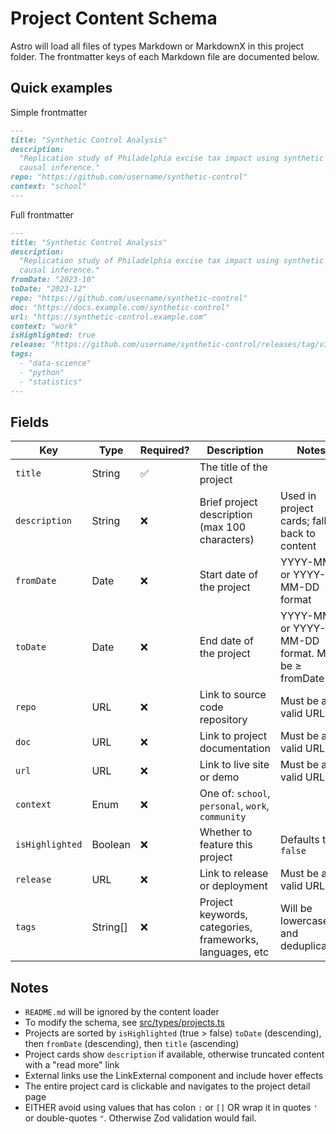 # Project Content Schema

Astro will load all files of types Markdown or MarkdownX in this project folder. The frontmatter
keys of each Markdown file are documented below.

## Quick examples

Simple frontmatter

```markdown
---
title: "Synthetic Control Analysis"
description:
  "Replication study of Philadelphia excise tax impact using synthetic control methods in R with
  causal inference."
repo: "https://github.com/username/synthetic-control"
context: "school"
---
```

Full frontmatter

```markdown
---
title: "Synthetic Control Analysis"
description:
  "Replication study of Philadelphia excise tax impact using synthetic control methods in R with
  causal inference."
fromDate: "2023-10"
toDate: "2023-12"
repo: "https://github.com/username/synthetic-control"
doc: "https://docs.example.com/synthetic-control"
url: "https://synthetic-control.example.com"
context: "work"
isHighlighted: true
release: "https://github.com/username/synthetic-control/releases/tag/v1.0.0"
tags:
  - "data-science"
  - "python"
  - "statistics"
---
```

## Fields

| Key             | Type     | Required? | Description                                              | Notes                                            |
| --------------- | -------- | --------- | -------------------------------------------------------- | ------------------------------------------------ |
| `title`         | String   | ✅        | The title of the project                                 |                                                  |
| `description`   | String   | ❌        | Brief project description (max 100 characters)           | Used in project cards; falls back to content     |
| `fromDate`      | Date     | ❌        | Start date of the project                                | YYYY-MM or YYYY-MM-DD format                     |
| `toDate`        | Date     | ❌        | End date of the project                                  | YYYY-MM or YYYY-MM-DD format. Must be ≥ fromDate |
| `repo`          | URL      | ❌        | Link to source code repository                           | Must be a valid URL                              |
| `doc`           | URL      | ❌        | Link to project documentation                            | Must be a valid URL                              |
| `url`           | URL      | ❌        | Link to live site or demo                                | Must be a valid URL                              |
| `context`       | Enum     | ❌        | One of: `school`, `personal`, `work`, `community`        |                                                  |
| `isHighlighted` | Boolean  | ❌        | Whether to feature this project                          | Defaults to `false`                              |
| `release`       | URL      | ❌        | Link to release or deployment                            | Must be a valid URL                              |
| `tags`          | String[] | ❌        | Project keywords, categories, frameworks, languages, etc | Will be lowercased and deduplicated              |

## Notes

- `README.md` will be ignored by the content loader
- To modify the schema, see [src/types/projects.ts](../../src/types/projects.ts)
- Projects are sorted by `isHighlighted` (true > false) `toDate` (descending), then `fromDate`
  (descending), then `title` (ascending)
- Project cards show `description` if available, otherwise truncated content with a "read more" link
- External links use the LinkExternal component and include hover effects
- The entire project card is clickable and navigates to the project detail page
- EITHER avoid using values that has colon `:` or `[]` OR wrap it in quotes `'` or double-quotes
  `"`. Otherwise Zod validation would fail.
